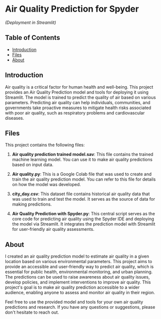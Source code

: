 # Air Quality Prediction for Spyder
*(Deployment in Streamlit)*

## Table of Contents
- [Introduction](#introduction)
- [Files](#files)
- [About](#about)

## Introduction
Air quality is a critical factor for human health and well-being. This project provides an Air Quality Prediction model and tools for deploying it using Streamlit. The model is trained to predict the quality of air based on various parameters. Predicting air quality can help individuals, communities, and governments take proactive measures to mitigate health risks associated with poor air quality, such as respiratory problems and cardiovascular diseases.

## Files
This project contains the following files:

1. **Air quality prediction trained model.sav**: This file contains the trained machine learning model. You can use it to make air quality predictions based on input data.

2. **Air quality.py**: This is a Google Colab file that was used to create and train the air quality prediction model. You can refer to this file for details on how the model was developed.

3. **city_day.csv**: This dataset file contains historical air quality data that was used to train and test the model. It serves as the source of data for making predictions.

4. **Air Quality Prediction with Spyder.py**: This central script serves as the core code for predicting air quality using the Spyder IDE and deploying the model via Streamlit. It integrates the prediction model with Streamlit for user-friendly air quality assessments.

## About
I created an air quality prediction model to estimate air quality in a given location based on various environmental parameters. This project aims to provide an accessible and user-friendly way to predict air quality, which is essential for public health, environmental monitoring, and urban planning. The predictions can be used to raise awareness about air quality issues, develop policies, and implement interventions to improve air quality. This project's goal is to make air quality prediction accessible to a wider audience, enabling anyone to assess and monitor air quality in their region.

Feel free to use the provided model and tools for your own air quality predictions and research. If you have any questions or suggestions, please don't hesitate to reach out.

